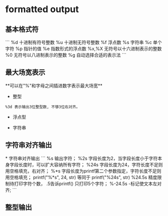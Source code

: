 <h1>formatted output</h1>

<h2>基本格式符</h2>
```
%d         十进制有符号整数
%u         十进制无符号整数
%f         浮点数
%s         字符串
%c         单个字符
%p         指针的值
%e         指数形式的浮点数
%x,%X      无符号以十六进制表示的整数
%0         无符号以八进制表示的整数
%g         自动选择合适的表示法
```


<h2>最大场宽表示</h2>
**可以在"%"和字母之间插进数字表示最大场宽** 

* 整型  
```
%3d 表示输出3位整型数, 不够3位右对齐。
```

* 浮点型

* 字符串


<h2>字符串对齐输出</h2>
* 字符串对齐输出
```
%s            输出字符；
%2s           字段长度为2，当字段长度小于字符本身字段长度时，可以扩大容纳所有字符；
%24s          字段长度为24，字符长度不足则用空格填充，右对齐； 
%*s           字段长度为printf第二个参数指定，字符长度不足则用空格填充；
              printf("%*s", 24, str) 等同于 printf("%24s", str)
%24.5s        精度限制待打印字符个数， .5告诉printf() 只打印5个字符；
%-24.5s       -标记使文本左对齐;
```



<h2>整型输出</h2>
